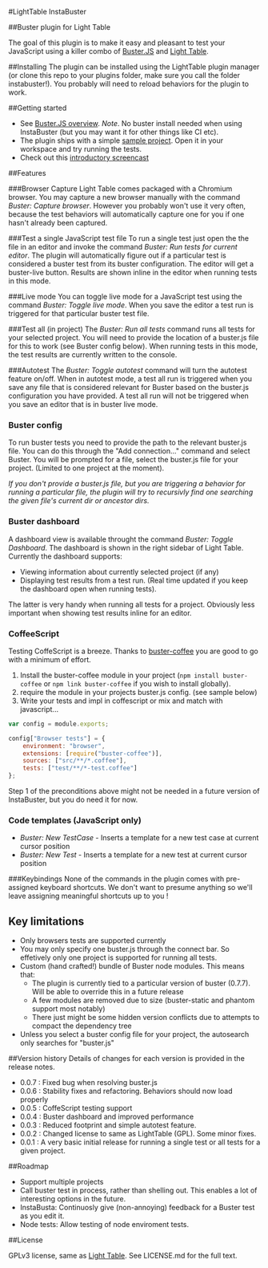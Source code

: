#LightTable InstaBuster

##Buster plugin for Light Table

The goal of this plugin is to make it easy and pleasant to test your JavaScript using a killer combo of [Buster.JS](http://www.busterjs.org)  and [Light Table](http://www.lighttable.com).


##Installing
The plugin can be installed using the LightTable plugin manager (or clone this repo to your plugins folder, make sure you call the folder instabuster!).
You probably will need to reload behaviors for the plugin to work.


##Getting started
* See [Buster.JS overview](http://docs.busterjs.org/en/latest/overview/). *Note*. No buster install needed when using InstaBuster (but you may want it for other things like CI etc).
* The plugin ships with a simple [sample project](https://github.com/busterjs/lt-instabuster/tree/master/sample). Open it in your workspace and try running the tests.
* Check out this [introductory screencast](https://www.youtube.com/watch?v=WKHWazblpbc)


##Features

###Browser Capture
Light Table comes packaged with a Chromium browser. You may capture a new browser manually with the command _Buster: Capture browser_. However you probably won't use it very often, because the test behaviors will automatically capture one for you if one hasn't already been captured.

###Test a single JavaScript test file
To run a single test just open the the file in an editor and invoke the command _Buster: Run tests for current editor_. The plugin will automatically figure out if a particular test is considered a buster test from its buster configuration. The editor will get a buster-live button.
Results are shown inline in the editor when running tests in this mode.

###Live mode
You can toggle live mode for a JavaScript test using the command _Buster: Toggle live mode_. When you save the editor a test run is triggered for that particular buster test file.

###Test all (in project)
The _Buster: Run all tests_ command runs all tests for your selected project. You will need to provide the location of a buster.js file for this to work (see Buster config below).
When running tests in this mode, the test results are currently written to the console.


###Autotest
The _Buster: Toggle autotest_ command will turn the autotest feature on/off. When in autotest mode, a test all run is triggered when you save any file that is considered relevant for Buster based on the buster.js configuration you have provided. A test all run will not be triggered when you save an editor that is in buster live mode.

### Buster config
To run buster tests you need to provide the path to the relevant buster.js file. You can do this through the "Add connection..." command and select Buster. You will be prompted for a file, select the buster.js file for your project. (Limited to one project at the moment).

_If you don't provide a buster.js file, but you are triggering a behavior for running a particular file, the plugin will try to recursivly find one searching the given file's current dir or ancestor dirs._

### Buster dashboard
A dashboard view is available throught the command _Buster: Toggle Dashboard_. The dashboard is shown in the right sidebar of Light Table. Currently the dashboard supports:
* Viewing information about currently selected project (if any)
* Displaying test results from a test run. (Real time updated if you keep the dashboard open when running tests).

The latter is very handy when running all tests for a project. Obviously less important when showing test results inline for an editor.



### CoffeeScript
Testing CoffeScript is a breeze. Thanks to [buster-coffee](https://github.com/busterjs/buster-coffee) you are good to go with a minimum
of effort.

1. Install the buster-coffee module in your project (`npm install buster-coffee` or `npm link buster-coffee` if you wish to install globally).
2. require the module in your projects buster.js config. (see sample below)
3. Write your tests and impl in coffescript or mix and match with javascript...


```javascript
var config = module.exports;

config["Browser tests"] = {
    environment: "browser",
    extensions: [require("buster-coffee")],
    sources: ["src/**/*.coffee"],
    tests: ["test/**/*-test.coffee"]
};


```

Step 1 of the preconditions above might not be needed in a future version of InstaBuster, but you do need it for now.


### Code templates (JavaScript only)
* _Buster: New TestCase_ - Inserts a template for a new test case at current cursor position
* _Buster: New Test_ - Inserts a template for a new test at current cursor position





###Keybindings
None of the commands in the plugin comes with pre-assigned keyboard shortcuts. We don't want to presume anything so we'll leave assigning meaningful shortcuts up to you !

## Key limitations
* Only browsers tests are supported currently
* You may only specify one buster.js through the connect bar. So effetively only one project is supported for running all tests.
* Custom (hand crafted!) bundle of Buster node modules. This means that:
    * The plugin is currently tied to a particular version of buster (0.7.7). Will be able to override this in a future release
    * A few modules are removed due to size (buster-static and phantom support most notably)
    * There just might be some hidden version conflicts due to attempts to compact the dependency tree
* Unless you select a buster config file for your project, the autosearch only searches for "buster.js"


##Version history
Details of changes for each version is provided in the release notes.

* 0.0.7 : Fixed bug when resolving buster.js
* 0.0.6 : Stability fixes and refactoring. Behaviors should now load properly
* 0.0.5 : CoffeScript testing support
* 0.0.4 : Buster dashboard and improved performance
* 0.0.3 : Reduced footprint and simple autotest feature.
* 0.0.2 : Changed license to same as LightTable (GPL). Some minor fixes.
* 0.0.1 : A very basic initial release for running a single test or all tests for a given project.

##Roadmap
* Support multiple projects
* Call buster test in process, rather than shelling out. This enables a lot of interesting options in the future.
* InstaBusta: Continuosly give (non-annoying) feedback for a Buster test as you edit it.
* Node tests: Allow testing of node enviroment tests.

##License

GPLv3 license, same as [Light Table](https://github.com/LightTable/LightTable). See LICENSE.md for the full text.

